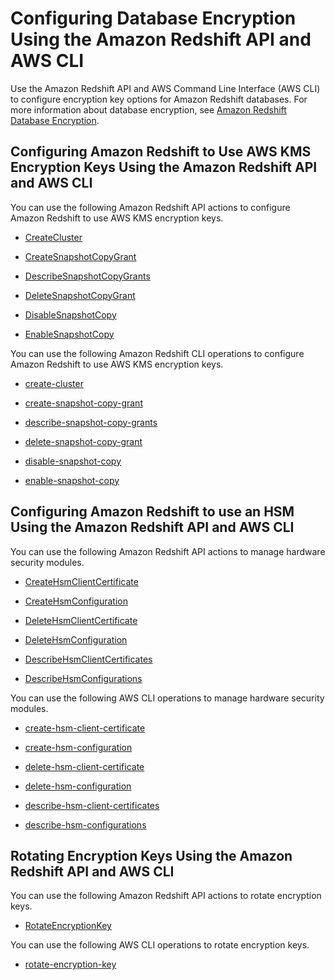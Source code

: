 # Configuring Database Encryption Using the Amazon Redshift API and AWS CLI<a name="configuring-db-encryption-api"></a>

Use the Amazon Redshift API and AWS Command Line Interface \(AWS CLI\) to configure encryption key options for Amazon Redshift databases\. For more information about database encryption, see [Amazon Redshift Database Encryption](working-with-db-encryption.md)\.

## Configuring Amazon Redshift to Use AWS KMS Encryption Keys Using the Amazon Redshift API and AWS CLI<a name="manage-aws-kms-api-cli"></a>

You can use the following Amazon Redshift API actions to configure Amazon Redshift to use AWS KMS encryption keys\.

+  [CreateCluster](http://docs.aws.amazon.com/redshift/latest/APIReference/API_CreateCluster.html) 

+  [CreateSnapshotCopyGrant](http://docs.aws.amazon.com/redshift/latest/APIReference/API_CreateSnapshotCopyGrant.html) 

+  [DescribeSnapshotCopyGrants](http://docs.aws.amazon.com/redshift/latest/APIReference/API_DescribeSnapshotCopyGrants.html) 

+  [DeleteSnapshotCopyGrant](http://docs.aws.amazon.com/redshift/latest/APIReference/API_DeleteSnapshotCopyGrant.html) 

+  [DisableSnapshotCopy](http://docs.aws.amazon.com/redshift/latest/APIReference/API_DisableSnapshotCopy.html) 

+  [EnableSnapshotCopy](http://docs.aws.amazon.com/redshift/latest/APIReference/API_EnableSnapshotCopy.html) 

You can use the following Amazon Redshift CLI operations to configure Amazon Redshift to use AWS KMS encryption keys\.

+  [create\-cluster](http://docs.aws.amazon.com/cli/latest/reference/redshift/create-cluster.html) 

+  [create\-snapshot\-copy\-grant](http://docs.aws.amazon.com/cli/latest/reference/redshift/create-snapshot-copy-grant.html) 

+  [describe\-snapshot\-copy\-grants](http://docs.aws.amazon.com/cli/latest/reference/redshift/describe-snapshot-copy-grants.html) 

+  [delete\-snapshot\-copy\-grant](http://docs.aws.amazon.com/cli/latest/reference/redshift/delete-snapshot-copy-grant.html) 

+  [disable\-snapshot\-copy](http://docs.aws.amazon.com/cli/latest/reference/redshift/disable-snapshot-copy.html) 

+  [enable\-snapshot\-copy](http://docs.aws.amazon.com/cli/latest/reference/redshift/enable-snapshot-copy.html) 

## Configuring Amazon Redshift to use an HSM Using the Amazon Redshift API and AWS CLI<a name="manage-HSM-api-cli"></a>

You can use the following Amazon Redshift API actions to manage hardware security modules\.

+  [CreateHsmClientCertificate](http://docs.aws.amazon.com/redshift/latest/APIReference/API_CreateHsmClientCertificate.html) 

+  [CreateHsmConfiguration](http://docs.aws.amazon.com/redshift/latest/APIReference/API_CreateHsmConfiguration.html) 

+  [DeleteHsmClientCertificate](http://docs.aws.amazon.com/redshift/latest/APIReference/API_DeleteHsmClientCertificate.html) 

+  [DeleteHsmConfiguration](http://docs.aws.amazon.com/redshift/latest/APIReference/API_DeleteHsmConfiguration.html) 

+  [DescribeHsmClientCertificates](http://docs.aws.amazon.com/redshift/latest/APIReference/API_DescribeHsmClientCertificates.html) 

+  [DescribeHsmConfigurations](http://docs.aws.amazon.com/redshift/latest/APIReference/API_DescribeHsmConfigurations.html) 

You can use the following AWS CLI operations to manage hardware security modules\.

+  [create\-hsm\-client\-certificate](http://docs.aws.amazon.com/cli/latest/reference/redshift/create-hsm-client-certificate.html) 

+  [create\-hsm\-configuration](http://docs.aws.amazon.com/cli/latest/reference/redshift/create-hsm-configuration.html) 

+  [delete\-hsm\-client\-certificate](http://docs.aws.amazon.com/cli/latest/reference/redshift/delete-hsm-client-certificate.html) 

+  [delete\-hsm\-configuration](http://docs.aws.amazon.com/cli/latest/reference/redshift/delete-hsm-configuration.html) 

+  [describe\-hsm\-client\-certificates](http://docs.aws.amazon.com/cli/latest/reference/redshift/describe-hsm-client-certificates.html) 

+  [describe\-hsm\-configurations](http://docs.aws.amazon.com/cli/latest/reference/redshift/describe-hsm-configurations.html) 

## Rotating Encryption Keys Using the Amazon Redshift API and AWS CLI<a name="manage-key-rotation-api-cli"></a>

You can use the following Amazon Redshift API actions to rotate encryption keys\.

+  [RotateEncryptionKey](http://docs.aws.amazon.com/redshift/latest/APIReference/API_RotateEncryptionKey.html) 

You can use the following AWS CLI operations to rotate encryption keys\.

+  [rotate\-encryption\-key](http://docs.aws.amazon.com/cli/latest/reference/redshift/rotate-encryption-key.html) 